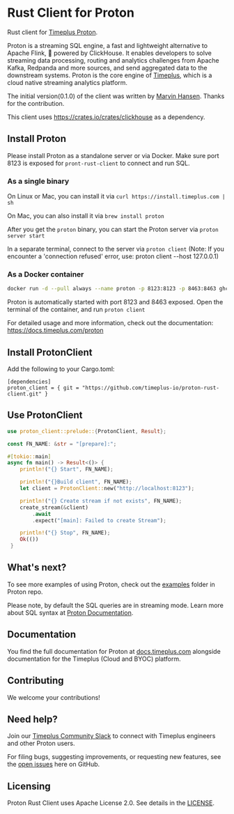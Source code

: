 [//]: # (---)
[//]: # (SPDX-License-Identifier: Apache-2.0)
[//]: # (---)

#  Rust Client for Proton

Rust client for [Timeplus Proton](https://github.com/timeplus-io/proton).

Proton is a streaming SQL engine, a fast and lightweight alternative to Apache Flink, 🚀 powered by ClickHouse. It enables developers to solve streaming data processing, routing and analytics challenges from Apache Kafka, Redpanda and more sources, and send aggregated data to the downstream systems. Proton is the core engine of [Timeplus](https://timeplus.com), which is a cloud native streaming analytics platform.

The initial version(0.1.0) of the client was written by [Marvin Hansen](https://github.com/marvin-hansen). Thanks for the contribution.

This client uses https://crates.io/crates/clickhouse as a dependency.

## Install Proton

Please install Proton as a standalone server or via Docker. Make sure port 8123 is exposed for `pront-rust-client` to connect and run SQL.

### As a single binary

On Linux or Mac, you can install it via `curl https://install.timeplus.com | sh`

On Mac, you can also install it via `brew install proton`

After you get the `proton` binary, you can start the Proton server via `proton server start`

In a separate terminal, connect to the server via `proton client` (Note: If you encounter a 'connection refused' error, use: proton client --host 127.0.0.1)

### As a Docker container

```bash
docker run -d --pull always --name proton -p 8123:8123 -p 8463:8463 ghcr.io/timeplus-io/proton:latest
```

Proton is automatically started with port 8123 and 8463 exposed. Open the terminal of the container, and run `proton client`

For detailed usage and more information, check out the documentation: https://docs.timeplus.com/proton


## Install ProtonClient

Add the following to your Cargo.toml:

```
[dependencies]
proton_client = { git = "https://github.com/timeplus-io/proton-rust-client.git" }
```

[//]: # (AFTER the release of the package on crates.io)

[//]: # (Add the proton client to your project by running in a terminal:)

[//]: # ()
[//]: # (```)

[//]: # (cargo add proton_client)

[//]: # (```)

[//]: # ()
[//]: # (of by adding the following to your Cargo.toml:)

[//]: # (```)

[//]: # ([dependencies])

[//]: # (proton_client =  { version = "0.1.0"})

[//]: # (```)


## Use ProtonClient

```Rust
use proton_client::prelude::{ProtonClient, Result};

const FN_NAME: &str = "[prepare]:";

#[tokio::main]
async fn main() -> Result<()> {
    println!("{} Start", FN_NAME);

    println!("{}Build client", FN_NAME);
    let client = ProtonClient::new("http://localhost:8123");

    println!("{} Create stream if not exists", FN_NAME);
    create_stream(&client)
        .await
        .expect("[main]: Failed to create Stream");

    println!("{} Stop", FN_NAME);
    Ok(())
 }
```


## What's next?

To see more examples of using Proton, check out the [examples](https://github.com/timeplus-io/proton/tree/develop/examples) folder in Proton repo.

Please note, by default the SQL queries are in streaming mode. Learn more about SQL syntax at [Proton Documentation](https://docs.timeplus.com/query-syntax).


## Documentation

You find the full documentation for Proton at [docs.timeplus.com](https://docs.timeplus.com/proton) alongside documentation for the Timeplus (Cloud and BYOC) platform.

## Contributing

We welcome your contributions!

## Need help?

Join our [Timeplus Community Slack](https://timeplus.com/slack) to connect with Timeplus engineers and other Proton users.

For filing bugs, suggesting improvements, or requesting new features, see the [open issues](https://github.com/timeplus-io/proton-rust-client/issues) here on GitHub.

## Licensing

Proton Rust Client uses Apache License 2.0. See details in the [LICENSE](LICENSE).
